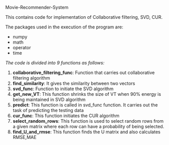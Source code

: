 
Movie-Recommender-System

This contains code for implementation of Collaborative filtering, SVD, CUR.

The packages used in the execution of the program are:
* numpy
* math
* operator
* time

*The code is divided into 9 functions as follows:*
1. **collaborative_filtering_func**: Function that carries out collaborative filtering
algorithm
1. **find_similarity**: It gives the similarity between two vectors
1. **svd_func**: Function to initiate the SVD algorithm
1. **get_new_VT**: This function shrinks the size of VT when 90% energy is being
maintained in SVD algorithm
1. **predict**: This function is called in svd_func function. It carries out the task of
predicting the testing data
1. **cur_func**: This function initiates the CUR algorithm
1. **select_random_rows**: This function is used to select random rows from a
given matrix where each row can have a probability of being selected.
1. **find_U_and_rmse**: This function finds the U matrix and also calculates
RMSE,MAE



